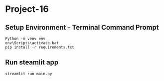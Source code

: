 # Project-16

## Setup Environment - Terminal Command Prompt
```
Python -m venv env
env\Scripts\activate.bat
pip install -r requirements.txt
```

## Run steamlit app
```
streamlit run main.py
```
